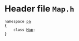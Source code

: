 # Header file `Map.h`<a id="Map.h"></a>

<pre><code class="language-cpp">namespace <a href='doc_Rect.md#Rect.h'>pa</a>
{
    class <a href='doc_Map.md#Map.h'>Map</a>;
}</code></pre>
